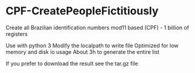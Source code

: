 # CPF-CreatePeopleFictitiously
Create all Brazilian identification numbers mod11 based (CPF) - 1 billion of registers

Use with python 3
Modify the localpath to write file
Optimized for low memory and disk io usage
About 3h to generate the entire list

If you prefer to download the result see the tar.gz file
